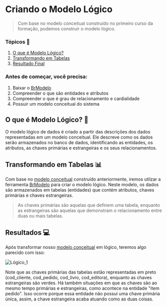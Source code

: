 # Criando o Modelo Lógico

> Com base no modelo conceitual construído no primeiro curso da formação, podemos construir o modelo lógico.

### Tópicos 📝

1. [O que é Modelo Lógico?](https://github.com/beatrizbarbedo/data-modeling-alura/tree/main/modelo-l%C3%B3gico#o-que-%C3%A9-modelo-l%C3%B3gico-)
2. [Transformando em Tabelas](https://github.com/beatrizbarbedo/data-modeling-alura/tree/main/modelo-l%C3%B3gico#transformando-em-tabelas-)
3. [Resultado Final](https://github.com/beatrizbarbedo/data-modeling-alura/tree/main/modelo-l%C3%B3gico#resultados-)

### Antes de começar, você precisa:

1. Baixar o [BrModelo](https://sourceforge.net/projects/brmodelo/)
2. Compreender o que são entidades e atributos
3. Compreender o que é grau de relacionamento e cardialidade
4. Possuir um modelo conceitual do sistema

## O que é Modelo Lógico? 🎲
O modelo lógico de dados é criado a partir das descrições dos dados representadas em um modelo conceitual. Ele descreve como os dados serão armazenados no banco de dados, identificando as entidades, os atributos, as chaves primárias e estrangeiras e os seus relacionamentos.

## Transformando em Tabelas 📊
Com base no [modelo conceitual](https://github.com/beatrizbarbedo/data-modeling-alura/tree/main/modelo-conceitual) construído anteriormente, iremos utilzar a ferramenta [BrModelo](https://sourceforge.net/projects/brmodelo/) para criar o modelo lógico. Neste modelo, os dados são armazenados em tabelas (entidades) que contém atributos, chaves primárias e chaves estrangeiras. 

> As chaves primárias são aquelas que definem uma tabela, enquanto as estrangeiras são aquelas que demonstram o relacionamento entre duas ou mais tabelas. 

## Resultados 💻
Após transformar nosso [modelo conceitual](https://github.com/beatrizbarbedo/data-modeling-alura/tree/main/modelo-conceitual) em lógico, teremos algo parecido com isso:

![Lógico_1](https://user-images.githubusercontent.com/83524503/219523669-91788aa1-ac91-439b-b41b-abde54971177.png)

Note que as chaves primárias das tabelas estão representadas em preto (cod_cliente, cod_pedido, cod_livro, cod_editora), enquanto as chaves estrangeiras são verdes. Há também situações em que as chaves são ao mesmo tempo primárias e estrangeiras, como acontece na entidade "item pedido". Isso ocorre porque essa entidade não possui uma chave primária única, assim, a chave estrangeira acaba atuando como as duas coisas. 
